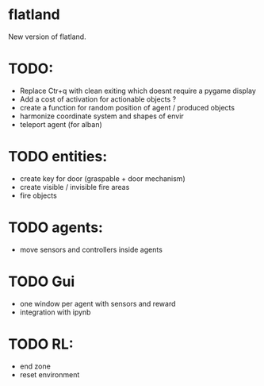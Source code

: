 # flatland
New version of flatland.


# TODO:
- Replace Ctr+q with clean exiting which doesnt require a pygame display
- Add a cost of activation for actionable objects ?
- create a function for random position of agent / produced objects
- harmonize coordinate system and shapes of envir
- teleport agent (for alban)

# TODO entities:
- create key for door (graspable + door mechanism)
- create visible / invisible fire areas
- fire objects

# TODO agents:
- move sensors and controllers inside agents


# TODO Gui
- one window per agent with sensors and reward
- integration with ipynb

# TODO RL:

- end zone
- reset environment
